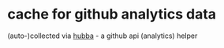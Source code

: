 # cache for github analytics data

(auto-)collected via [hubba](https://github.com/rubycoco/git/tree/master/hubba) - a github api (analytics) helper






